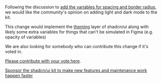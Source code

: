 <script context="module" lang="ts">
    import type { BlogFrontmatter } from '$lib/blog/types';

    export const metadata: BlogFrontmatter = {
        title: 'Dark and light mode: community input needed',
        date: '2025-08-31',
        author: 'Johan Ronsse'
    }
</script>

Following the discussion to [add the variables for spacing and border radius](https://github.com/Obra-Studio/shadcn-ui-kit/discussions/51), we would like the community's opinion on adding light and dark mode to the kit.

This change would implement the [theming](https://ui.shadcn.com/docs/theming) layer of shadcn/ui along with likely some extra variables for things that can't be simulated in Figma (e.g. opacity of variables)

We are also looking for somebody who can contribute this change if it's voted in.

[Please contribute with your vote here](https://github.com/Obra-Studio/shadcn-ui-kit/discussions/52).

[Sponsor the shadcn/ui kit to make new features and maintenance work happen faster](https://github.com/sponsors/Obra-Studio)



